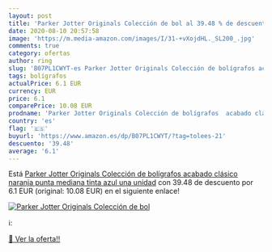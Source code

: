 ```yaml
---
layout: post
title: 'Parker Jotter Originals Colección de bol al 39.48 % de descuento'
date: 2020-08-10 20:57:58
image: 'https://m.media-amazon.com/images/I/31-+vXojdHL._SL200_.jpg'
comments: true
category: ofertas
author: ring
slug: 'B07PL1CWYT-es Parker Jotter Originals Colección de bolígrafos acabado...'
tags: bolígrafos
actualPrice: 6.1 EUR
currency: EUR
price: 6.1
comparePrice: 10.08 EUR
prodname: 'Parker Jotter Originals Colección de bolígrafos  acabado clásico naranja  punta mediana  tinta azul  una unidad'
country: 'es'
flag: '🇪🇸'
buyurl: 'https://www.amazon.es/dp/B07PL1CWYT/?tag=tolees-21'
descuento: '39.48'
average: '6.1'
---
```


Está [Parker Jotter Originals Colección de bolígrafos  acabado clásico naranja  punta mediana  tinta azul  una unidad](https://www.amazon.es/dp/B07PL1CWYT/?tag=tolees-21) con 39.48 de descuento por 6.1 EUR (original: 10.08 EUR) en el siguiente enlace!

[![Parker Jotter Originals Colección de bol](https://m.media-amazon.com/images/I/31-+vXojdHL._SL200_.jpg)](https://www.amazon.es/dp/B07PL1CWYT/?tag=tolees-21)

ℹ️:


[🛒 Ver la oferta!!](https://www.amazon.es/dp/B07PL1CWYT/?tag=tolees-21)
